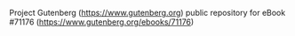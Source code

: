 Project Gutenberg (https://www.gutenberg.org) public repository for
eBook #71176 (https://www.gutenberg.org/ebooks/71176)

